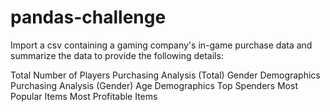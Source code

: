 # pandas-challenge

Import a csv containing a gaming company's in-game purchase data and summarize the data to provide the following details:

  Total Number of Players
  Purchasing Analysis (Total)
  Gender Demographics
  Purchasing Analysis (Gender)
  Age Demographics
  Top Spenders
  Most Popular Items
  Most Profitable Items
